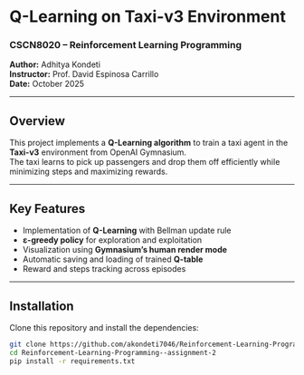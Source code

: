 # Q-Learning on Taxi-v3 Environment
### CSCN8020 – Reinforcement Learning Programming  
**Author:** Adhitya Kondeti  
**Instructor:** Prof. David Espinosa Carrillo  
**Date:** October 2025  

---

##  Overview
This project implements a **Q-Learning algorithm** to train a taxi agent in the **Taxi-v3** environment from OpenAI Gymnasium.  
The taxi learns to pick up passengers and drop them off efficiently while minimizing steps and maximizing rewards.

---

##  Key Features
- Implementation of **Q-Learning** with Bellman update rule  
- **ε-greedy policy** for exploration and exploitation  
- Visualization using **Gymnasium’s human render mode**  
- Automatic saving and loading of trained **Q-table**  
- Reward and steps tracking across episodes  

---

##  Installation
Clone this repository and install the dependencies:

```bash
git clone https://github.com/akondeti7046/Reinforcement-Learning-Programming--assignment-2.git
cd Reinforcement-Learning-Programming--assignment-2
pip install -r requirements.txt

